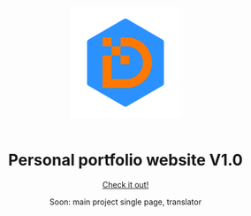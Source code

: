 <div align="center">
<img src="./src/assets/images/exagon-logo-blue.png" width="200" />

<br/>
<br/>

<h1>Personal portfolio website V1.0</h1>

<span>
	<a href="https://davidedeleonardis.dev" target="_blank">Check it out!</a>
</span>


<span>Soon: main project single page, translator</span>
</div>